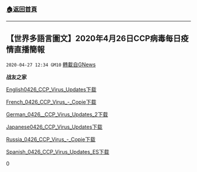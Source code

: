 ###  [:house:返回首頁](https://github.com/ourhimalayas/txt)
---

## 【世界多語言圖文】2020年4月26日CCP病毒每日疫情直播簡報
`2020-04-27 12:34 GM10` [轉載自GNews](https://gnews.org/zh-hant/187016/)

**战友之家**

[English0426\_CCP\_Virus\_Updates](https://s3.amazonaws.com/gnews-media-offload/wp-content/uploads/2020/04/27123120/English0426_CCP_Virus_Updates.pdf)[下载](https://s3.amazonaws.com/gnews-media-offload/wp-content/uploads/2020/04/27123120/English0426_CCP_Virus_Updates.pdf)

[French\_0426\_CCP\_Virus\_-\_Copie](https://s3.amazonaws.com/gnews-media-offload/wp-content/uploads/2020/04/27123134/French_0426_CCP_Virus_-_Copie.pdf)[下载](https://s3.amazonaws.com/gnews-media-offload/wp-content/uploads/2020/04/27123134/French_0426_CCP_Virus_-_Copie.pdf)

[German\_0426\_\_CCP\_Virus\_Updates\_2](https://s3.amazonaws.com/gnews-media-offload/wp-content/uploads/2020/04/27123143/German_0426__CCP_Virus_Updates_2.pdf)[下载](https://s3.amazonaws.com/gnews-media-offload/wp-content/uploads/2020/04/27123143/German_0426__CCP_Virus_Updates_2.pdf)

[Japanese0426\_CCP\_Virus\_Updates](https://s3.amazonaws.com/gnews-media-offload/wp-content/uploads/2020/04/27123155/Japanese0426_CCP_Virus_Updates.pdf)[下载](https://s3.amazonaws.com/gnews-media-offload/wp-content/uploads/2020/04/27123155/Japanese0426_CCP_Virus_Updates.pdf)

[Russia\_0426\_CCP\_Virus\_-\_Copie](https://s3.amazonaws.com/gnews-media-offload/wp-content/uploads/2020/04/27123214/Russia_0426_CCP_Virus_-_Copie.pdf)[下载](https://s3.amazonaws.com/gnews-media-offload/wp-content/uploads/2020/04/27123214/Russia_0426_CCP_Virus_-_Copie.pdf)

[Spanish\_0426\_CCP\_Virus\_Updates\_ES](https://s3.amazonaws.com/gnews-media-offload/wp-content/uploads/2020/04/27123234/Spanish_0426_CCP_Virus_Updates_ES.pdf)[下载](https://s3.amazonaws.com/gnews-media-offload/wp-content/uploads/2020/04/27123234/Spanish_0426_CCP_Virus_Updates_ES.pdf)

0
